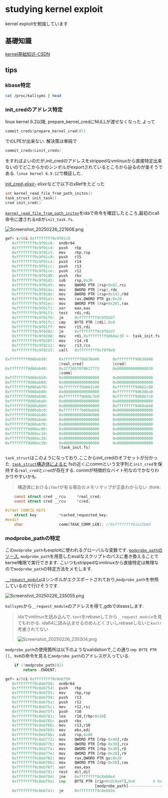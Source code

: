 # studying kernel exploit

kernel exploitを勉強しています

## 基礎知識
[kernel基础知识-CSDN](https://blog.csdn.net/kidsama123/article/details/136663328)

## tips

### kbase特定
```sh
cat /proc/kallsyms | head
```

### init_credのアドレス特定

linux kernel 6.2以降, prepare_kernel_credにNULLが渡せなくなった.よって
```c
commit_creds(prepare_kernel_cred(0))
```
でのLPEが出来ない. 解決策は単純で
```c
commit_creds(&init_creds)
```
をすればよいのだが,init_credのアドレスをstrippedなvmlinuxから直接特定出来ないのでどこからかのシンボルがexportされているところから辿るのが楽そうである.
`linux kernel 6.9.12`で検証した.

[init_cred-elixir-](https://elixir.bootlin.com/linux/v6.13.4/source/kernel/cred.c#L44)
elixirなどで以下のxRefをたどった
```C
int kernel_read_file_from_path_initns()
task_struct init_task()
cred init_cred()
```

[`kernel_read_file_from_path_initns`](https://elixir.bootlin.com/linux/v5.10.7/source/fs/kernel_read_file.c#L147)をidaで命令を確認したところ,最初のcall命令に渡されるrdiが`init_task.fs`.

![Screenshot_20250226_221608.png](Screenshot_20250226_221608.png)

```c
gef> x/50i 0xffffffff9c9f01c0
   0xffffffff9c9f01c0:  endbr64 
   0xffffffff9c9f01c4:  push   rbp
   0xffffffff9c9f01c5:  mov    rbp,rsp
   0xffffffff9c9f01c8:  push   r15
   0xffffffff9c9f01ca:  push   r14
   0xffffffff9c9f01cc:  push   r13
   0xffffffff9c9f01ce:  push   r12
   0xffffffff9c9f01d0:  push   rbx
   0xffffffff9c9f01d1:  sub    rsp,0x30
   0xffffffff9c9f01d5:  mov    QWORD PTR [rsp+0x8],rsi
   0xffffffff9c9f01da:  mov    QWORD PTR [rsp],rdx
   0xffffffff9c9f01de:  mov    DWORD PTR [rsp+0x14],r9d
   0xffffffff9c9f01e3:  mov    rax,QWORD PTR gs:0x28
   0xffffffff9c9f01ec:  mov    QWORD PTR [rsp+0x28],rax
   0xffffffff9c9f01f1:  xor    eax,eax
   0xffffffff9c9f01f3:  test   rdi,rdi
   0xffffffff9c9f01f6:  je     0xffffffff9c9f02d7
   0xffffffff9c9f01fc:  cmp    BYTE PTR [rdi],0x0
   0xffffffff9c9f01ff:  mov    r15,rdi
   0xffffffff9c9f0202:  je     0xffffffff9c9f02d7
   0xffffffff9c9f0208:  mov    rdi,0xffffffff9d60ac30 <- task_init.fs
   0xffffffff9c9f020f:  mov    r14,r8
   0xffffffff9c9f0212:  mov    r13,rcx
   0xffffffff9c9f0215:  call   0xffffffff9cf9f9e0
```

```c
0xffffffff9d60ab30:     0xffffffff9d638d40      0xffffffff9d638d40
                        [real_cred]             [cred]
0xffffffff9d60ab40:     0x2f72657070617773      0x0000000000000030
                        [comm]
0xffffffff9d60ab50:     0x0000000000000000      0x0000000000000000
0xffffffff9d60ab60:     0x0000000000000000      0x0000000000000000
0xffffffff9d60ab70:     0xffffffff9d6b3140      0xffffffff9d6b2c80
0xffffffff9d60ab80:     0x0000000000000000      0xffffffff9d638ba0
0xffffffff9d60ab90:     0xffffffff9d60c7e0      0xffffffff9d60bfc0
0xffffffff9d60aba0:     0x0000000000000000      0x0000000000000000
0xffffffff9d60abb0:     0x0000000000000000      0xffffffff9d60abb8
0xffffffff9d60abc0:     0xffffffff9d60abb8      0x0000000000000000
0xffffffff9d60abd0:     0x0000000000000000      0x0000000000000000
0xffffffff9d60abe0:     0x0000000000000000      0x0000000000000000
0xffffffff9d60abf0:     0x0000000000000000      0x0000000000000000
0xffffffff9d60ac00:     0x0000000000000000      0x0000000000000000
0xffffffff9d60ac10:     0x0000000000000000      0x0000000000000000
0xffffffff9d60ac20:     0x0000000000000000      0x0000000000000000
0xffffffff9d60ac30:     0x0000000000000000      0x0000000000000000
                        [task_init.fs]
```
`task_struct`はこのようになっており,ここからinit_credのオフセットが分かった.
[`task_struct`構造体によると](https://elixir.bootlin.com/linux/v5.10.7/source/include/linux/sched.h#L926)
fsの近くにcommという文字列と`init_cred`を保持する`real_cred`と`cred`が存在する.
commが特徴的なバイト列なのでかなりわかりやすいかも.
> 構造体における`ifdef`が有る場合のメモリマップが正直わからない :think:
```c
	const struct cred __rcu		*real_cred;
	const struct cred __rcu		*cred;

#ifdef CONFIG_KEYS
	struct key			*cached_requested_key;
#endif
	char				comm[TASK_COMM_LEN]; //0xffffffff81e12b80
```

### modprobe_pathの特定

この`modprobe_path`もexploitに使われるグローバルな変数です.
[`modprobe_path`のソース.](https://elixir.bootlin.com/linux/v6.13.4/source/include/linux/kmod.h#L20)
`modprobe_path`を用意したevalなスクリプトのパスに書き換えることでkernel権限で実行できます.
こいつもstrippedなvmlinuxから直接特定は無理なので`modprobe_path`の特定方法をメモします.

[`__request_module`](https://elixir.bootlin.com/linux/v6.13.4/source/kernel/module/kmod.c#L131)はシンボルがエクスポートされており,`modprobe_path`を参照しているので行けそうです.

![Screenshot_20250226_235055.png](Screenshot_20250226_235055.png)

`kallsyms`から`__request_module`のアドレスを得て,gdbでdisassします.
> idaでvmlinuxを読み込んで`.text`をrebaseしてから`__request_module`を見てもわかる.
> ida64に読み込ませるのめんどくさいしrebaseしないと`kaslr`考慮されてない
> 
> ![Screenshot_20250226_235304.png](Screenshot_20250226_235304.png)
> 

`modprobe_path`の使用箇所は以下のようなvalidationで,この通り`cmp BYTE PTR [], 0x0`の命令を見ると`modprobe_path`のアドレスが入っている.
```c
	if (!modprobe_path[0])
		return -ENOENT;
```

```py
gef> x/50i 0xffffffff9c8eb750
   0xffffffff9c8eb750:  endbr64 
   0xffffffff9c8eb754:  push   rbp
   0xffffffff9c8eb755:  mov    rbp,rsp
   0xffffffff9c8eb758:  push   r13
   0xffffffff9c8eb75a:  push   r12
   0xffffffff9c8eb75c:  mov    r12,rsi
   0xffffffff9c8eb75f:  push   r10
   0xffffffff9c8eb761:  lea    r10,[rbp+0x10]
   0xffffffff9c8eb765:  push   rbx
   0xffffffff9c8eb766:  mov    r13,r10
   0xffffffff9c8eb769:  mov    ebx,edi
   0xffffffff9c8eb76b:  sub    rsp,0x88
   0xffffffff9c8eb772:  mov    QWORD PTR [rbp-0x40],rdx
   0xffffffff9c8eb776:  mov    QWORD PTR [rbp-0x38],rcx
   0xffffffff9c8eb77a:  mov    QWORD PTR [rbp-0x30],r8
   0xffffffff9c8eb77e:  mov    QWORD PTR [rbp-0x28],r9
   0xffffffff9c8eb782:  mov    rax,QWORD PTR gs:0x28
   0xffffffff9c8eb78b:  mov    QWORD PTR [rbp-0x58],rax
   0xffffffff9c8eb78f:  xor    eax,eax
   0xffffffff9c8eb791:  test   dil,dil
   0xffffffff9c8eb794:  jne    0xffffffff9c8eb8e4
   0xffffffff9c8eb79a:  cmp    BYTE PTR [rip+0xdc0a9f],0x0        # 0xffffffff9d6ac240
                                        [modprobe_path]----------------------J
   0xffffffff9c8eb7a1:  je     0xffffffff9c8eb92e
```

